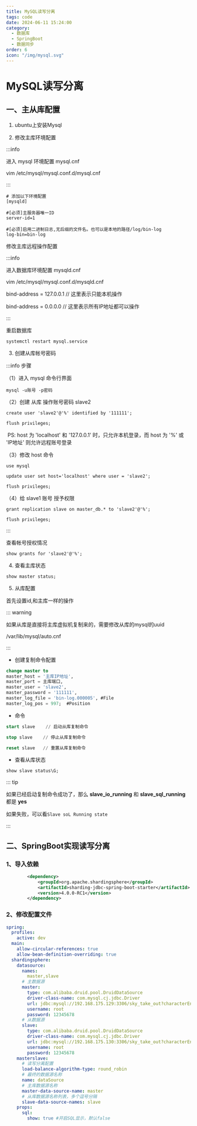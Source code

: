 ```yaml
---
title: MySQL读写分离
tags: code
date: 2024-06-11 15:24:00
category:
  - 数据库
  - SpringBoot
  - 数据同步
order: 6
icon: "/img/mysql.svg"
---
```


<!--more--->

# MySQL读写分离

## 一、主从库配置

1. ubuntu上安装Mysql

2. 修改主库环境配置

:::info

进入 mysql 环境配置 mysql.cnf

vim /etc/mysql/mysql.conf.d/mysql.cnf

:::

```
# 添加以下环境配置
[mysqld]
 
#[必须]主服务器唯一ID
server-id=1
 
#[必须]启用二进制日志,无后缀的文件名。也可以是本地的路径/log/bin-log
log-bin=bin-log
```

修改主库远程操作配置

:::info 

进入数据库环境配置 mysqld.cnf

vim /etc/mysql/mysql.conf.d/mysqld.cnf

bind-address = 127.0.0.1    // 这里表示只能本机操作

bind-address = 0.0.0.0        // 这里表示所有IP地址都可以操作

:::

重启数据库 

`systemctl restart mysql.service`

3. 创建从库帐号密码

:::info 步骤

（1）进入 mysql 命令行界面

`mysql -u账号 -p密码`

（2）创建 从库 操作账号密码 slave2 

`create user 'slave2'@'%' identified by '111111';`

`flush privileges;`

​		PS: host 为 'localhost' 和 '127.0.0.1' 时，只允许本机登录，而 host 为 '%' 或 'IP地址' 则允许远程账号登录

（3）修改 host 命令

`use mysql`

`update user set host='localhost' where user = 'slave2';`

`flush privileges;`

（4）给 slave1 账号 授予权限

`grant replication slave on master_db.* to 'slave2'@'%';`

`flush privileges;`

:::

查看帐号授权情况

`show grants for 'slave2'@'%';`

4. 查看主库状态

`show master status;`

5. 从库配置

首先设置id,和主库一样的操作

::: warning

如果从库是直接将主库虚拟机复制来的，需要修改从库的mysql的uuid

/var/lib/mysql/auto.cnf

:::

- 创建复制命令配置

```sql
change master to 
master_host = '主库IP地址',
master_port = 主库端口,
master_user = 'slave2',
master_password = '111111',
master_log_file = 'bin-log.000005', #File
master_log_pos = 997;  #Position
```

- 命令

```sql
start slave    // 启动从库复制命令

stop slave    // 停止从库复制命令

reset slave   // 重置从库复制命令
```

- 查看从库状态

```sql
show slave status\G;
```

::: tip

如果已经启动复制命令成功了，那么 **slave_io_running** 和 **slave_sql_running** 都是 **yes**

如果失败，可以看`Slave soL Running state`

:::

## 二、SpringBoot实现读写分离

### 1、导入依赖

```xml
		<dependency>
            <groupId>org.apache.shardingsphere</groupId>
            <artifactId>sharding-jdbc-spring-boot-starter</artifactId>
            <version>4.0.0-RC1</version>
        </dependency>
```

### 2、修改配置文件

```yaml
spring:
  profiles:
    active: dev
  main:
    allow-circular-references: true
    allow-bean-definition-overriding: true
  shardingsphere:
    datasource:
      names:
        master,slave
      # 主数据源
      master:
        type: com.alibaba.druid.pool.DruidDataSource
        driver-class-name: com.mysql.cj.jdbc.Driver
        url: jdbc:mysql://192.168.175.129:3306/sky_take_out?characterEncoding=utf-8
        username: root
        password: 12345678
      # 从数据源
      slave:
        type: com.alibaba.druid.pool.DruidDataSource
        driver-class-name: com.mysql.cj.jdbc.Driver
        url: jdbc:mysql://192.168.175.130:3306/sky_take_out?characterEncoding=utf-8
        username: root
        password: 12345678
    masterslave:
      # 读写分离配置
      load-balance-algorithm-type: round_robin
      # 最终的数据源名称
      name: dataSource
      # 主库数据源名称
      master-data-source-name: master
      # 从库数据源名称列表，多个逗号分隔
      slave-data-source-names: slave
    props:
      sql:
        show: true #开启SQL显示，默认false
```

